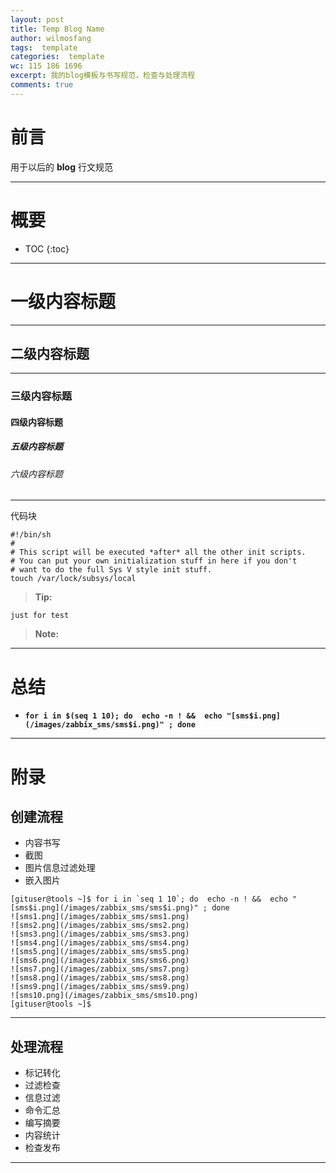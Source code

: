 ```yaml
---
layout: post
title: Temp Blog Name
author: wilmosfang
tags:  template
categories:  template
wc: 115 186 1696
excerpt: 我的blog模板与书写规范，检查与处理流程
comments: true
---
```


# 前言

用于以后的 **blog** 行文规范

---

# 概要

* TOC
{:toc}


---


# 一级内容标题

---

## 二级内容标题

---


### 三级内容标题

#### 四级内容标题

##### 五级内容标题

###### 六级内容标题

---

代码块

~~~
#!/bin/sh
#
# This script will be executed *after* all the other init scripts.
# You can put your own initialization stuff in here if you don't
# want to do the full Sys V style init stuff.
touch /var/lock/subsys/local
~~~


> **Tip:**


~~~
just for test
~~~


> **Note:**

---

# 总结

* **`for i in $(seq 1 10); do  echo -n ! &&  echo "[sms$i.png](/images/zabbix_sms/sms$i.png)" ; done`**

---

# 附录

## 创建流程

* 内容书写
* 截图
* 图片信息过滤处理
* 嵌入图片

~~~
[gituser@tools ~]$ for i in `seq 1 10`; do  echo -n ! &&  echo "[sms$i.png](/images/zabbix_sms/sms$i.png)" ; done 
![sms1.png](/images/zabbix_sms/sms1.png)
![sms2.png](/images/zabbix_sms/sms2.png)
![sms3.png](/images/zabbix_sms/sms3.png)
![sms4.png](/images/zabbix_sms/sms4.png)
![sms5.png](/images/zabbix_sms/sms5.png)
![sms6.png](/images/zabbix_sms/sms6.png)
![sms7.png](/images/zabbix_sms/sms7.png)
![sms8.png](/images/zabbix_sms/sms8.png)
![sms9.png](/images/zabbix_sms/sms9.png)
![sms10.png](/images/zabbix_sms/sms10.png)
[gituser@tools ~]$ 
~~~

---

## 处理流程

* 标记转化
* 过滤检查
* 信息过滤
* 命令汇总
* 编写摘要
* 内容统计
* 检查发布

---

[link]: http://soft.dog/
[temp]: http://soft.dog/

